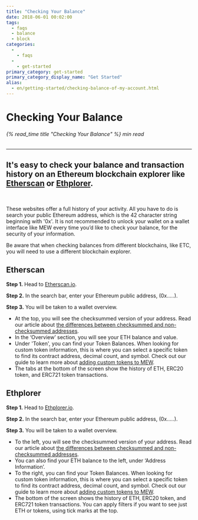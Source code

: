 ```yaml
---
title: "Checking Your Balance"
date: 2018-06-01 00:02:00
tags:
  - faqs
  - balance
  - block
categories:
  - 
    - faqs
  - 
    - get-started
primary_category: get-started
primary_category_display_name: "Get Started"
alias:
  - en/getting-started/checking-balance-of-my-account.html
---
```


# **Checking Your Balance**

###### {% read_time title "Checking Your Balance" %} min read

* * *

## It's easy to check your balance and transaction history on an Ethereum blockchain explorer like [Etherscan](https://etherscan.io) or [Ethplorer](https://ethplorer.io).

<br>

These websites offer a full history of your activity. All you have to do is search your public Ethereum address, which is the 42 character string beginning with '0x'. It is not recommended to unlock your wallet on a wallet interface like MEW every time you’d like to check your balance, for the security of your information.

Be aware that when checking balances from different blockchains, like ETC, you will need to use a different blockchain explorer.

## **Etherscan**

**Step 1.** Head to [Etherscan.io](https://etherscan.io).

**Step 2.** In the search bar, enter your Ethereum public address, (0x…..).

**Step 3.** You will be taken to a wallet overview.

-   At the top, you will see the checksummed version of your address. Read our article about [the differences between checksummed and non-checksummed addresses](/@@@@@@/common-issues/not-checksummed/).
-   In the ‘Overview’ section, you will see your ETH balance and value.
-   Under 'Token', you can find your Token Balances. When looking for custom token information, this is where you can select a specific token to find its contract address, decimal count, and symbol. Check out our guide to learn more about [adding custom tokens to MEW](/@@@@@@/tokens/how-to-add-custom-token/).
-   The tabs at the bottom of the screen show the history of ETH, ERC20 token, and ERC721 token transactions.

## **Ethplorer**

**Step 1.** Head to [Ethplorer.io](https://ethplorer.io).

**Step 2.** In the search bar, enter your Ethereum public address, (0x…..).

**Step 3.** You will be taken to a wallet overview.

-   To the left, you will see the checksummed version of your address. Read our article about [the differences between checksummed and non-checksummed addresses](/@@@@@@/common-issues/not-checksummed/).
-   You can also find your ETH balance to the left, under ‘Address Information’.
-   To the right, you can find your Token Balances. When looking for custom token information, this is where you can select a specific token to find its contract address, decimal count, and symbol. Check out our guide to learn more about [adding custom tokens to MEW](/@@@@@@/tokens/how-to-add-custom-token/).
-   The bottom of the screen shows the history of ETH, ERC20 token, and ERC721 token transactions. You can apply filters if you want to see just ETH or tokens, using tick marks at the top.
